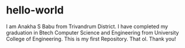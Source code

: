 # hello-world
I am Anakha S Babu from Trivandrum District.
I have completed my graduation in Btech Computer Science and Engineering from University College of Engineering.
This is my first Repository.
That ol.
Thank you!
